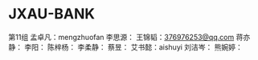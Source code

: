 # JXAU-BANK

第11组
孟卓凡：mengzhuofan
李思源：
王锦韬：376976253@qq.com
蒋亦静：
李阳：
陈梓杨：
李柔静：
蔡昱：
艾书懿：aishuyi
刘洁岑：
熊婉婷：
